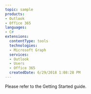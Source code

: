 ```yaml
---
topic: sample
products:
- Outlook
- Office 365
languages:
- C#
extensions:
  contentType: tools
  technologies:
  - Microsoft Graph
  services:
  - Outlook
  - Users
  - Office 365
  createdDate: 6/29/2018 1:08:28 PM
---
```

Please refer to the Getting Started guide.